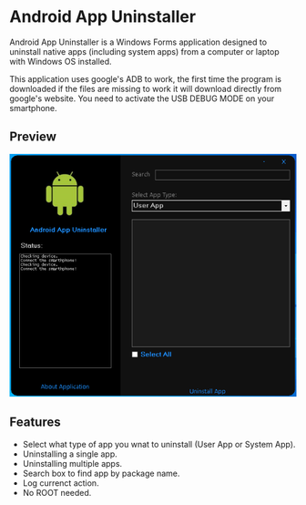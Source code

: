 # Android App Uninstaller
Android App Uninstaller is a Windows Forms application designed to uninstall native apps (including system apps) from a computer or laptop with Windows OS installed.

This application uses google's ADB to work, the first time the program is downloaded if the files are missing to work it will download directly from google's website.
You need to activate the USB DEBUG MODE on your smartphone.

Preview
-------
![preview](images/preview.png)

Features
---------------
  - Select what type of app you wnat to uninstall (User App or System App).
  - Uninstalling a single app.
  - Uninstalling multiple apps.
  - Search box to find app by package name.
  - Log currenct action.
  - No ROOT needed.

